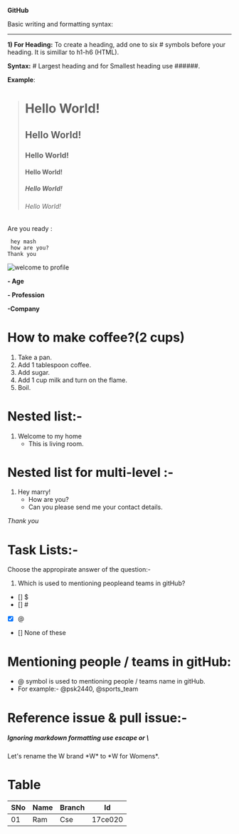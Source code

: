 **GitHub**

Basic writing and formatting syntax:
- - - - -
**1) For Heading:**
   To create a heading, add one to six # symbols before your heading. It is simillar to h1-h6 (HTML). 

**Syntax:** # Largest heading and for Smallest heading use ######.

**Example**:
> # Hello World!
>  ## Hello World!
>  ### Hello World!
> #### Hello World!
> ##### Hello World!
> ###### Hello World!


Are you ready :
```
 hey mash 
 how are you?
Thank you 
```

![welcome to profile](https://www.facebook.com/rinamae24/photos/d41d8cd9/101159328004579/)
 
 **- Age**

 **- Profession**

 **-Company**

 # How to make coffee?(2 cups)
 1. Take a pan.
 2. Add 1 tablespoon coffee. 
 3. Add sugar.
 4. Add 1 cup milk and turn on the flame.
 5. Boil.

# Nested list:-
1. Welcome to my home
   - This is living room.

# Nested list for multi-level :-
1. Hey marry!
     - How are you?
     - Can you please send me your contact details.
  
  *Thank you*

  # Task Lists:-
  Choose the appropirate answer of the question:-
  1. Which is used to mentioning peopleand teams in gitHub?
   
   - [] $ 
   - [] #
   - [x] @
   - [] None of these

# Mentioning people / teams in gitHub:
 - @ symbol is used to mentioning people / teams name in gitHub.
 - For example:-
  @psk2440, @sports_team

# Reference issue & pull issue:-
  
##### Ignoring markdown formatting use escape or \ 

Let's rename the W brand \*W\* to \*W for Womens\*.

# Table


 SNo | Name      | Branch | Id  |
 ------|-----------|------- |-----|
  01  |Ram        | Cse     |17ce020|
